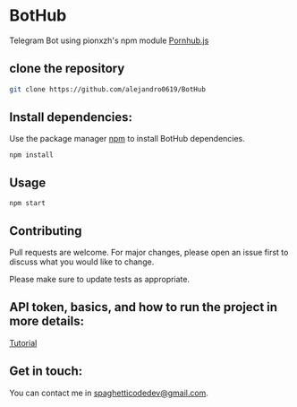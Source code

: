 # BotHub

Telegram Bot using pionxzh's npm module [Pornhub.js](https://github.com/pionxzh/Pornhub.js)

## clone the repository

```bash
git clone https://github.com/alejandro0619/BotHub
```
 ## Install dependencies:
 Use the package manager [npm](https:/npmjs.com) to install BotHub dependencies.

```npm
npm install
```

## Usage

```npm
npm start
```

## Contributing
Pull requests are welcome. For major changes, please open an issue first to discuss what you would like to change.

Please make sure to update tests as appropriate.

## API token, basics, and how to run the project in more details:
[Tutorial](https://github.com/alejandro0619/BotHub/doc/README.md)
## Get in touch:
You can contact me in [spaghetticodedev@gmail.com](spaghetticodedev@gmail.com).
